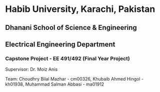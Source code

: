 # Habib University, Karachi, Pakistan
## Dhanani School of Science & Engineering
## Electrical Engineering Department

### Capstone Project - EE 491/492 (Final Year Project)

Supervisor: Dr. Moiz Anis

Team: Choudhry Bilal Mazhar - cm00326, Khubaib Ahmed Hingol - kh01938, Muhammad Salman Abbasi - ma01912


